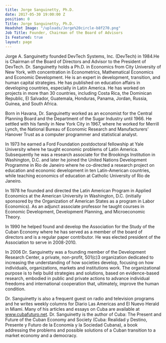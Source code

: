 ```yaml
---
title: Jorge Sanguinetty, Ph.D.
date: 2017-05-30 19:00:00 Z
position: 0
Title: Jorge Sanguinetty, Ph.D.
Headshot Image: "/uploads/Jorge%20circle-b8f270.png"
Job Title: Founder, Chairman of the Board of Advisors
Is Featured: true
layout: page
---
```


Jorge A. Sanguinetty founded DevTech Systems, Inc. (DevTech) in 1984.He is Chairman of the Board of Directors and Advisor to the President of DevTech. Dr. Sanguinetty holds a Ph.D. in Economics from City University of New York, with concentration in Econometrics, Mathematical Economics and Economic Development. He is an expert in development, transition, and human capital strategies. He has published on education affairs in developing countries, especially in Latin America. He has worked on projects in more than 30 countries, including Costa Rica, the Dominican Republic, El Salvador, Guatemala, Honduras, Panama, Jordan, Russia, Guinea, and South Africa.

Born in Havana, Dr. Sanguinetty worked as an economist for the Central Planning Board and the Department of the Sugar Industry until 1966. He settled with his family in New York City in 1967, where he worked for Merrill Lynch, the National Bureau of Economic Research and Manufacturers' Hanover Trust as a computer programmer and statistical analyst.

In 1973 he earned a Ford Foundation postdoctoral fellowship at Yale University where he taught economic problems of Latin America. Subsequently he was a research associate for the Brookings Institution in Washington, D.C. and later he joined the United Nations Development Programme in Rio de Janeiro where he co-directed a research project on education and economic development in ten Latin-American countries, while teaching economics of education at Catholic University of Rio de Janeiro.

In 1978 he founded and directed the Latin American Program in Applied Economics at the American University in Washington, D.C. (initially sponsored by the Organization of American States as a program in Labor Economics). As an adjunct associate professor he taught courses in Economic Development, Development Planning, and Microeconomic Theory.

In 1990 he helped found and develop the Association for the Study of the Cuban Economy where he has served as a member of the board of directors and is a regular paper contributor. He was elected president of the Association to serve in 2008-2010.

In 2006 Dr. Sanguinetty was a founding member of the Development Research Center, a private, non-profit, 501(c)3 organization dedicated to increasing the understanding of how societies develop, focusing on how individuals, organizations, markets and institutions work. The organizational purpose is to help build strategies and solutions, based on evidence-based research, embodied in public and private actions to advance individual freedoms and international cooperation that, ultimately, improve the human condition.

Dr. Sanguinetty is also a frequent guest on radio and television programs and he writes weekly columns for Diario Las Americas and El Nuevo Herald in Miami. Many of his articles and essays on Cuba are available at www.cubafuturo.net. Dr. Sanguinetty is the author of Cuba: The Present and Future of the Cuban Economy and Society (Cuba: Realidad y Destino, Presente y Futuro de la Economía y la Sociedad Cubana), a book addressing the problems and possible solutions of a Cuban transition to a market economy and a democracy.